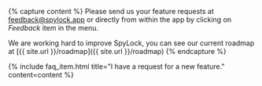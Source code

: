 {% capture content %}
Please send us your feature requests at [feedback@spylock.app](mailto:feedback@spylock.app) or directly from within the app by clicking on *Feedback* item in the menu.

We are working hard to improve SpyLock, you can see our current roadmap at [{{ site.url }}/roadmap]({{ site.url }}/roadmap)
{% endcapture %}

{% include faq_item.html 
title="I have a request for a new feature."
content=content
%}
